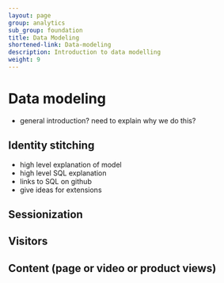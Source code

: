 ```yaml
---
layout: page
group: analytics
sub_group: foundation
title: Data Modeling
shortened-link: Data-modeling
description: Introduction to data modelling
weight: 9
---
```


# Data modeling

- general introduction? need to explain why we do this?

## Identity stitching

- high level explanation of model
- high level SQL explanation
- links to SQL on github
- give ideas for extensions

## Sessionization

## Visitors

## Content (page or video or product views)



